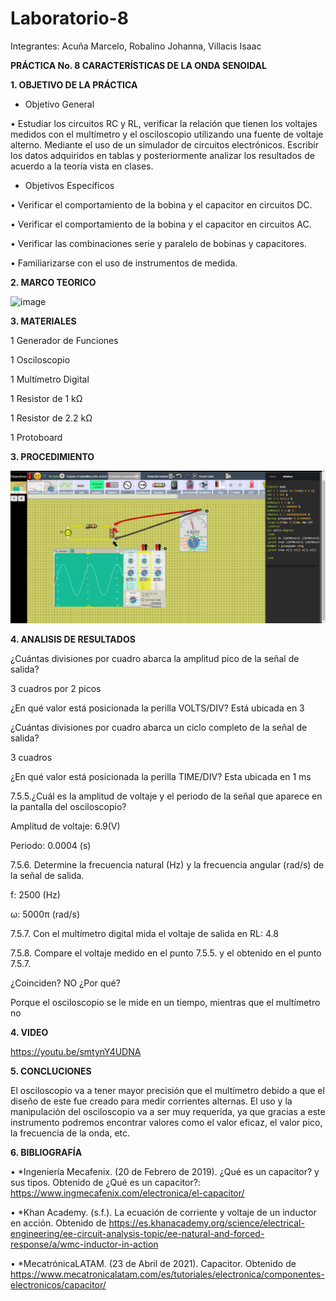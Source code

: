 # Laboratorio-8

Integrantes: Acuña Marcelo, Robalino Johanna, Villacis Isaac 

**PRÁCTICA No. 8 CARACTERÍSTICAS DE LA ONDA SENOIDAL**

**1. OBJETIVO DE LA PRÁCTICA**

* Objetivo General

• Estudiar los circuitos RC y RL, verificar la relación que tienen los voltajes medidos con el multímetro y el osciloscopio utilizando una fuente de voltaje alterno. Mediante el uso de un simulador de circuitos electrónicos. Escribir los datos adquiridos en tablas y posteriormente analizar los resultados de acuerdo a la teoría vista en clases.

* Objetivos Específicos 

• Verificar el comportamiento de la bobina y el capacitor en circuitos DC.

• Verificar el comportamiento de la bobina y el capacitor en circuitos AC.

• Verificar las combinaciones serie y paralelo de bobinas y capacitores.

• Familiarizarse con el uso de instrumentos de medida.

**2. MARCO TEORICO**

![image](https://user-images.githubusercontent.com/84789076/132266439-937880e0-0751-4da1-b41d-be15723ae433.png)



**3. MATERIALES**

  1 Generador de Funciones

  1 Osciloscopio

  1 Multímetro Digital

  1 Resistor de 1 kΩ

  1 Resistor de 2.2 kΩ

  1 Protoboard

**3. PROCEDIMIENTO**

<img src=Img/1.1.jpeg>

**4. ANALISIS DE RESULTADOS**

¿Cuántas divisiones por cuadro abarca la amplitud pico de la señal de salida?

3 cuadros por 2 picos

¿En qué valor está posicionada la perilla VOLTS/DIV? Está ubicada en 3

¿Cuántas divisiones por cuadro abarca un ciclo completo de la señal de salida?

3 cuadros

¿En qué valor está posicionada la perilla TIME/DIV? Esta ubicada en 1 ms

7.5.5.¿Cuál es la amplitud de voltaje y el periodo de la señal que aparece en la pantalla del osciloscopio?

Amplitud de voltaje: 6.9(V)

Periodo: 0.0004 (s)

7.5.6. Determine la frecuencia natural (Hz) y la frecuencia angular (rad/s) de la señal de salida.

f: 2500 (Hz)

ω: 5000π (rad/s)

7.5.7. Con el multímetro digital mida el voltaje de salida en RL: 4.8

7.5.8. Compare el voltaje medido en el punto 7.5.5. y el obtenido en el punto 7.5.7.

¿Coinciden? NO ¿Por qué?

Porque el osciloscopio se le mide en un tiempo, mientras que el multímetro no


**4. VIDEO**

https://youtu.be/smtynY4UDNA

**5. CONCLUCIONES**

El osciloscopio va a tener mayor precisión que el multímetro debido a que el diseño de este fue creado para medir corrientes alternas. El uso y la manipulación del osciloscopio va a ser muy requerida, ya que gracias a este instrumento podremos encontrar valores como el valor eficaz, el valor pico, la frecuencia de la onda, etc.

**6. BIBLIOGRAFÍA**

•	*Ingeniería Mecafenix. (20 de Febrero de 2019). ¿Qué es un capacitor? y sus tipos. Obtenido de ¿Qué es un capacitor?: https://www.ingmecafenix.com/electronica/el-capacitor/

•	*Khan Academy. (s.f.). La ecuación de corriente y voltaje de un inductor en acción. Obtenido de https://es.khanacademy.org/science/electrical-engineering/ee-circuit-analysis-topic/ee-natural-and-forced-response/a/wmc-inductor-in-action

•	*MecatrónicaLATAM. (23 de Abril de 2021). Capacitor. Obtenido de https://www.mecatronicalatam.com/es/tutoriales/electronica/componentes-electronicos/capacitor/
